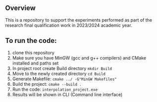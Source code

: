 ## Overview
This is a repository to support the experiments performed as part of the research final qualification work in 2023/2024 academic  year.

## To run the code:
1. clone this repository
2. Make sure you have MinGW (gcc and g++ compilers) and CMake installed and paths set
3. In project root create Build directory `mkdir Build`
4. Move to the newly created directory `cd Build`
5. Generate Makefile: `cmake ../ -G"MinGW Makefiles"`
6. Build the project: `cmake --build .`
7. Run the code: `interpolation_project.exe`
8. Results will be shown in CLI (Command line interface)